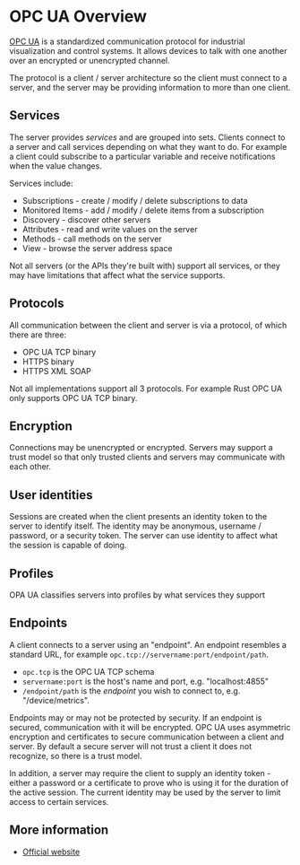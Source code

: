 # OPC UA Overview

[OPC UA](https://opcfoundation.org/) is a standardized communication protocol for industrial visualization and control systems. It
allows devices to talk with one another over an encrypted or unencrypted channel. 

The protocol is a client / server architecture so the client must connect to a server, and the server may be
providing information to more than one client.

## Services

The server provides _services_ and are grouped into sets. Clients connect to a server and call services 
depending on what they want to do. For example a client could subscribe to a particular variable and receive 
notifications when the value changes.

Services include:

* Subscriptions - create / modify / delete subscriptions to data
* Monitored Items - add / modify / delete items from a subscription
* Discovery - discover other servers
* Attributes - read and write values on the server
* Methods - call methods on the server
* View - browse the server address space

Not all servers (or the APIs they're built with) support all services, or they may have limitations that 
affect what the service supports. 

## Protocols

All communication between the client and server is via a protocol, of which there are three:

- OPC UA TCP binary
- HTTPS binary
- HTTPS XML SOAP

Not all implementations support all 3 protocols. For example Rust OPC UA only supports OPC UA TCP binary.

## Encryption

Connections may be unencrypted or encrypted. Servers may support a trust model so that only trusted clients
and servers may communicate with each other.

## User identities

Sessions are created when the client presents an identity token to the server to identify itself. The identity
may be anonymous, username / password, or a security token. The server can use identity to affect what the
session is capable of doing.

## Profiles

OPA UA classifies servers into profiles by what services they support

## Endpoints

A client connects to a server using an "endpoint". An endpoint resembles a standard URL, for example `opc.tcp://servername:port/endpoint/path`.

* `opc.tcp` is the OPC UA TCP schema
* `servername:port` is the host's name and port, e.g. "localhost:4855"
* `/endpoint/path` is the _endpoint_ you wish to connect to, e.g. "/device/metrics".

Endpoints may or may not be protected by security. If an endpoint is secured, communication with it will be encrypted. 
OPC UA uses asymmetric encryption and certificates to secure communication between a client and server. By default
a secure server will not trust a client it does not recognize, so there is a trust model.

In addition, a server may require the client to supply an identity token - either a password or a certificate to prove 
who is using it for the duration of the active session. The current identity may be used by the server to limit
access to certain services.

## More information

* [Official website](https://opcfoundation.org/)

